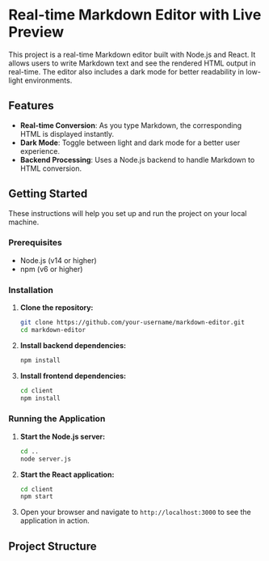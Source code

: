 # Real-time Markdown Editor with Live Preview

This project is a real-time Markdown editor built with Node.js and React. It allows users to write Markdown text and see the rendered HTML output in real-time. The editor also includes a dark mode for better readability in low-light environments.

## Features

- **Real-time Conversion**: As you type Markdown, the corresponding HTML is displayed instantly.
- **Dark Mode**: Toggle between light and dark mode for a better user experience.
- **Backend Processing**: Uses a Node.js backend to handle Markdown to HTML conversion.

## Getting Started

These instructions will help you set up and run the project on your local machine.

### Prerequisites

- Node.js (v14 or higher)
- npm (v6 or higher)

### Installation

1. **Clone the repository:**
    ```bash
    git clone https://github.com/your-username/markdown-editor.git
    cd markdown-editor
    ```

2. **Install backend dependencies:**
    ```bash
    npm install
    ```

3. **Install frontend dependencies:**
    ```bash
    cd client
    npm install
    ```

### Running the Application

1. **Start the Node.js server:**
    ```bash
    cd ..
    node server.js
    ```

2. **Start the React application:**
    ```bash
    cd client
    npm start
    ```

3. Open your browser and navigate to `http://localhost:3000` to see the application in action.

## Project Structure

